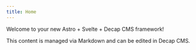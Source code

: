 ```yaml
---
title: Home
---
```


Welcome to your new Astro + Svelte + Decap CMS framework!

This content is managed via Markdown and can be edited in Decap CMS. 